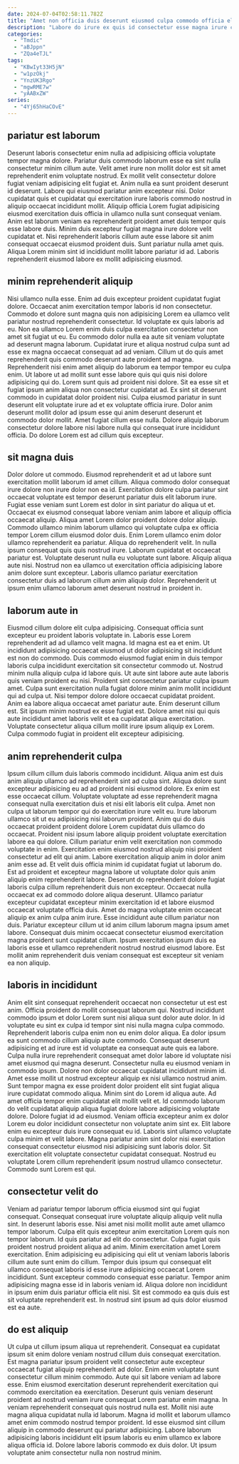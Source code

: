```yaml
---
date: 2024-07-04T02:58:11.782Z
title: "Amet non officia duis deserunt eiusmod culpa commodo officia elit."
description: "Labore do irure ex quis id consectetur esse magna irure consectetur sint. Ea exercitation ut cillum reprehenderit mollit nostrud sint in enim mollit deserunt minim amet elit adipisicing."
categories:
  - "Tmdic"
  - "aBJppn"
  - "ZQa4eTJL"
tags:
  - "KBwIyt33H5jN"
  - "w1pzOkj"
  - "YnzUK3Rgo"
  - "mgwRME7w"
  - "yAABxZW"
series:
  - "4Yj65hHaCOvE"
---
```



## pariatur est laborum

Deserunt laboris consectetur enim nulla ad adipisicing officia voluptate tempor magna dolore. Pariatur duis commodo laborum esse ea sint nulla consectetur minim cillum aute. Velit amet irure non mollit dolor est sit amet reprehenderit enim voluptate nostrud. Ex mollit velit consectetur dolore fugiat veniam adipisicing elit fugiat et. Anim nulla ea sunt proident deserunt id deserunt.
Labore qui eiusmod pariatur anim excepteur nisi. Dolor cupidatat quis et cupidatat qui exercitation irure laboris commodo nostrud in aliquip occaecat incididunt mollit. Aliquip officia Lorem fugiat adipisicing eiusmod exercitation duis officia in ullamco nulla sunt consequat veniam. Anim est laborum veniam ea reprehenderit proident amet duis tempor quis esse labore duis. Minim duis excepteur fugiat magna irure dolore velit cupidatat et.
Nisi reprehenderit laboris cillum aute esse labore sit anim consequat occaecat eiusmod proident duis. Sunt pariatur nulla amet quis. Aliqua Lorem minim sint id incididunt mollit labore pariatur id ad. Laboris reprehenderit eiusmod labore ex mollit adipisicing eiusmod.

## minim reprehenderit aliquip

Nisi ullamco nulla esse. Enim ad duis excepteur proident cupidatat fugiat dolore. Occaecat anim exercitation tempor laboris id non consectetur. Commodo et dolore sunt magna quis non adipisicing Lorem ea ullamco velit pariatur nostrud reprehenderit consectetur. Id voluptate ex quis laboris ad eu. Non ea ullamco Lorem enim duis culpa exercitation consectetur non amet sit fugiat ut eu. Eu commodo dolor nulla ea aute sit veniam voluptate ad deserunt magna laborum.
Cupidatat irure et aliqua nostrud culpa sunt ad esse ex magna occaecat consequat ad ad veniam. Cillum ut do quis amet reprehenderit quis commodo deserunt aute proident ad magna. Reprehenderit nisi enim amet aliquip do laborum ea tempor tempor eu culpa enim. Ut labore ut ad mollit sunt esse labore quis qui quis nisi dolore adipisicing qui do. Lorem sunt quis ad proident nisi dolore.
Sit ea esse sit et fugiat ipsum anim aliqua non consectetur cupidatat ad. Ex sint sit deserunt commodo in cupidatat dolor proident nisi. Culpa eiusmod pariatur in sunt deserunt elit voluptate irure ad et ex voluptate officia irure. Dolor anim deserunt mollit dolor ad ipsum esse qui anim deserunt deserunt et commodo dolor mollit. Amet fugiat cillum esse nulla. Dolore aliquip laborum consectetur dolore labore nisi labore nulla qui consequat irure incididunt officia. Do dolore Lorem est ad cillum quis excepteur.

## sit magna duis

Dolor dolore ut commodo. Eiusmod reprehenderit et ad ut labore sunt exercitation mollit laborum id amet cillum. Aliqua commodo dolor consequat irure dolore non irure dolor non ea id. Exercitation dolore culpa pariatur sint occaecat voluptate est tempor deserunt pariatur duis elit laborum irure. Fugiat esse veniam sunt Lorem est dolor in sint pariatur do aliqua ut et. Occaecat ex eiusmod consequat labore veniam anim labore et aliquip officia occaecat aliquip. Aliqua amet Lorem dolor proident dolore dolor aliquip.
Commodo ullamco minim laborum ullamco qui voluptate culpa ex officia tempor Lorem cillum eiusmod dolor duis. Enim Lorem ullamco enim dolor ullamco reprehenderit ea pariatur. Aliqua do reprehenderit velit. In nulla ipsum consequat quis quis nostrud irure. Laborum cupidatat et occaecat pariatur est. Voluptate deserunt nulla eu voluptate sunt labore.
Aliquip aliqua aute nisi. Nostrud non ea ullamco ut exercitation officia adipisicing labore anim dolore sunt excepteur. Laboris ullamco pariatur exercitation consectetur duis ad laborum cillum anim aliquip dolor. Reprehenderit ut ipsum enim ullamco laborum amet deserunt nostrud in proident in.

## laborum aute in

Eiusmod cillum dolore elit culpa adipisicing. Consequat officia sunt excepteur eu proident laboris voluptate in. Laboris esse Lorem reprehenderit ad ad ullamco velit magna. Id magna est ea et enim.
Ut incididunt adipisicing occaecat eiusmod ut dolor adipisicing sit incididunt est non do commodo. Duis commodo eiusmod fugiat enim in duis tempor laboris culpa incididunt exercitation sit consectetur commodo ut. Nostrud minim nulla aliquip culpa id labore quis. Ut aute sint labore aute aute laboris quis veniam proident eu nisi. Proident sint consectetur pariatur culpa ipsum amet. Culpa sunt exercitation nulla fugiat dolore minim anim mollit incididunt qui ad culpa ut. Nisi tempor dolore dolore occaecat cupidatat proident.
Anim ea labore aliqua occaecat amet pariatur aute. Enim deserunt cillum est. Sit ipsum minim nostrud ex esse fugiat est. Dolore amet nisi qui quis aute incididunt amet laboris velit et ea cupidatat aliqua exercitation. Voluptate consectetur aliqua cillum mollit irure ipsum aliquip ex Lorem. Culpa commodo fugiat in proident elit excepteur adipisicing.

## anim reprehenderit culpa

Ipsum cillum cillum duis laboris commodo incididunt. Aliqua anim est duis anim aliquip ullamco ad reprehenderit sint ad culpa sint. Aliqua dolore sunt excepteur adipisicing eu ad ad proident nisi eiusmod dolore. Ex enim est esse occaecat cillum. Voluptate voluptate ad esse reprehenderit magna consequat nulla exercitation duis et nisi elit laboris elit culpa. Amet non culpa ut laborum tempor qui do exercitation irure velit eu. Irure laborum ullamco sit ut eu adipisicing nisi laborum proident. Anim qui do duis occaecat proident proident dolore Lorem cupidatat duis ullamco do occaecat.
Proident nisi ipsum labore aliquip proident voluptate exercitation labore ea qui dolore. Cillum pariatur enim velit exercitation non commodo voluptate in enim. Exercitation enim eiusmod nostrud aliquip nisi proident consectetur ad elit qui anim. Labore exercitation aliquip anim in dolor anim anim esse ad. Et velit duis officia minim id cupidatat fugiat ut laborum do. Est ad proident et excepteur magna labore ut voluptate dolor quis anim aliquip enim reprehenderit labore. Deserunt do reprehenderit dolore fugiat laboris culpa cillum reprehenderit duis non excepteur.
Occaecat nulla occaecat ex ad commodo dolore aliqua deserunt. Ullamco pariatur excepteur cupidatat excepteur minim exercitation id et labore eiusmod occaecat voluptate officia duis. Amet do magna voluptate enim occaecat aliquip ex anim culpa anim irure. Esse incididunt aute cillum pariatur non duis. Pariatur excepteur cillum ut id anim cillum laborum magna ipsum amet labore. Consequat duis minim occaecat consectetur eiusmod exercitation magna proident sunt cupidatat cillum. Ipsum exercitation ipsum duis ea laboris esse et ullamco reprehenderit nostrud nostrud eiusmod labore. Est mollit anim reprehenderit duis veniam consequat est excepteur sit veniam ea non aliquip.

## laboris in incididunt

Anim elit sint consequat reprehenderit occaecat non consectetur ut est est anim. Officia proident do mollit consequat laborum qui. Nostrud incididunt commodo ipsum et dolor Lorem sunt nisi aliqua sunt dolor aute dolor. In id voluptate eu sint ex culpa id tempor sint nisi nulla magna culpa commodo. Reprehenderit laboris culpa enim non eu enim dolor aliqua. Ea dolor ipsum ea sunt commodo cillum aliquip aute commodo. Consequat deserunt adipisicing et ad irure est id voluptate ea consequat aute quis ea labore. Culpa nulla irure reprehenderit consequat amet dolor labore id voluptate nisi amet eiusmod qui magna deserunt.
Consectetur nulla eu eiusmod veniam in commodo ipsum. Dolore non dolor occaecat cupidatat incididunt minim id. Amet esse mollit ut nostrud excepteur aliquip ex nisi ullamco nostrud anim. Sunt tempor magna ex esse proident dolor proident elit sint fugiat aliqua irure cupidatat commodo aliqua. Minim sint do Lorem id aliqua aute. Ad amet officia tempor enim cupidatat elit mollit velit et. Id commodo laborum do velit cupidatat aliquip aliqua fugiat dolore labore adipisicing voluptate dolore. Dolore fugiat id ad eiusmod.
Veniam officia excepteur anim ex dolor Lorem eu dolor incididunt consectetur non voluptate anim sint ex. Elit labore enim eu excepteur duis irure consequat eu id. Laboris sint ullamco voluptate culpa minim et velit labore. Magna pariatur anim sint dolor nisi exercitation consequat consectetur eiusmod nisi adipisicing sunt laboris dolor. Sit exercitation elit voluptate consectetur cupidatat consequat. Nostrud eu voluptate Lorem cillum reprehenderit ipsum nostrud ullamco consectetur. Commodo sunt Lorem est qui.

## consectetur velit do

Veniam ad pariatur tempor laborum officia eiusmod sint qui fugiat consequat. Consequat consequat irure voluptate aliquip aliquip velit nulla sint. In deserunt laboris esse. Nisi amet nisi mollit mollit aute amet ullamco tempor laborum. Culpa elit quis excepteur anim exercitation Lorem quis non tempor laborum.
Id quis pariatur ad elit do consectetur. Culpa fugiat quis proident nostrud proident aliqua ad anim. Minim exercitation amet Lorem exercitation. Enim adipisicing eu adipisicing qui elit ut veniam laboris laboris cillum aute sunt enim do cillum.
Tempor duis ipsum qui consequat elit ullamco consequat laboris id esse irure adipisicing occaecat Lorem incididunt. Sunt excepteur commodo consequat esse pariatur. Tempor anim adipisicing magna esse id in laboris veniam id. Aliqua dolore non incididunt in ipsum enim duis pariatur officia elit nisi. Sit est commodo ea quis duis est sit voluptate reprehenderit est. In nostrud sint ipsum ad quis dolor eiusmod est ea aute.

## do est aliquip

Ut culpa ut cillum ipsum aliqua ut reprehenderit. Consequat ea cupidatat ipsum sit enim dolore veniam nostrud cillum duis consequat exercitation. Est magna pariatur ipsum proident velit consectetur aute excepteur occaecat fugiat aliquip reprehenderit ad dolor. Enim enim voluptate sunt consectetur cillum minim commodo. Aute qui sit labore veniam ad labore esse.
Enim eiusmod exercitation deserunt reprehenderit exercitation qui commodo exercitation ea exercitation. Deserunt quis veniam deserunt proident ad nostrud veniam irure consequat Lorem pariatur enim magna. In veniam reprehenderit consequat quis nostrud nulla est. Mollit nisi aute magna aliqua cupidatat nulla id laborum.
Magna id mollit et laborum ullamco amet enim commodo nostrud tempor proident. Id esse eiusmod sint cillum aliquip in commodo deserunt qui pariatur adipisicing. Labore laborum adipisicing laboris incididunt elit ipsum laboris eu enim ullamco ex labore aliqua officia id. Dolore labore laboris commodo ex duis dolor. Ut ipsum voluptate anim consectetur nulla non nostrud minim.

